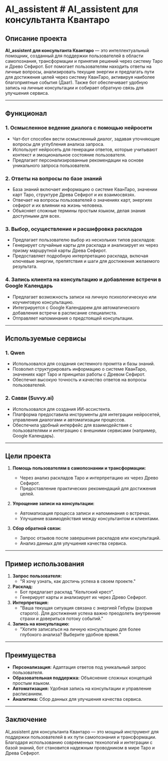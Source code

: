 # AI_assistent # AI_assistent для консультанта Квантаро

## Описание проекта
**AI_assistent для консультанта Квантаро** — это интеллектуальный помощник, созданный для поддержки пользователей в области самопознания, трансформации и принятия решений через систему Таро и Древо Сефирот. Бот помогает пользователям находить ответы на личные вопросы, анализировать текущие энергии и предлагать пути для достижения целей через систему КванТаро, активируя наиболее благоприятные события (Даат). Также бот обеспечивает удобную запись на личные консультации и собирает обратную связь для улучшения сервиса.

---

## Функционал

### 1. **Осмысленное ведение диалога с помощью нейросети**
- Чат-бот способен вести осмысленный диалог, задавая уточняющие вопросы для углубления анализа запроса.
- Использует нейросеть для генерации ответов, которые учитывают контекст и эмоциональное состояние пользователя.
- Предлагает персонализированные рекомендации на основе уникального запроса пользователя.

### 2. **Ответы на вопросы по базе знаний**
- База знаний включает информацию о системе КванТаро, значении карт Таро, структуре Древа Сефирот и их взаимосвязях.
- Отвечает на вопросы пользователей о значениях карт, энергиях сефирот и их влиянии на жизнь человека.
- Объясняет сложные термины простым языком, делая знания доступными для всех.

### 3. **Выбор, осуществление и расшифровка раскладов**
- Предлагает пользователю выбор из нескольких типов раскладов:
- Генерирует случайные карты для расклада и анализирует их через призму маршрутной карты Древа Сефирот.
- Предоставляет подробную интерпретацию расклада, включая ключевые энергии, препятствия и шаги для достижения желаемого результата.

### 4. **Запись клиента на консультацию и добавление встречи в Google Календарь**
- Предлагает возможность записи на личную психологическую или коучинговую консультацию.
- Интегрируется с Google Календарем для автоматического добавления встречи в расписание специалиста.
- Отправляет напоминания о предстоящей консультации.

---

## Используемые сервисы

### 1. **Qwen**
- Использовался для создания системного промпта и базы знаний.
- Позволил структурировать информацию о системе КванТаро, значениях карт Таро и принципах работы с Древом Сефирот.
- Обеспечил высокую точность и качество ответов на вопросы пользователей.

### 2. **Савви (Suvvy.ai)**
- Использовался для создания ИИ-ассистента.
- Платформа предоставила инструменты для интеграции нейросетей, управления диалогами и автоматизации процессов.
- Обеспечила удобный интерфейс для взаимодействия с пользователями и интеграцию с внешними сервисами (например, Google Календарь).

---

## Цели проекта
1. **Помощь пользователям в самопознании и трансформации:**
   - Через анализ раскладов Таро и интерпретацию их через Древо Сефирот.
   - Предоставление практических рекомендаций для достижения целей.

2. **Упрощение записи на консультации:**
   - Автоматизация процесса записи и напоминания о встречах.
   - Улучшение взаимодействия между консультантом и клиентами.

3. **Сбор обратной связи:**
   - Запрос отзывов после завершения раскладов или консультаций.
   - Анализ данных для улучшения качества сервиса.

---

## Пример использования
1. **Запрос пользователя:**
   - "Я хочу узнать, как достичь успеха в своем проекте."
2. **Расклад:**
   - Бот предлагает расклад "Кельтский крест".
   - Генерирует карты и анализирует их через Древо Сефирот.
3. **Интерпретация:**
   - "Ваша текущая ситуация связана с энергией Гебуры (разрыв старого). Для достижения успеха важно преодолеть внутренние страхи и довериться потоку событий."
4. **Запись на консультацию:**
   - "Хотите записаться на личную консультацию для более глубокого анализа? Выберите удобное время."

---

## Преимущества
- **Персонализация:** Адаптация ответов под уникальный запрос пользователя.
- **Образовательная поддержка:** Объяснение сложных концепций простым языком.
- **Автоматизация:** Удобная запись на консультации и управление расписанием.
- **Аналитика:** Сбор данных для улучшения качества сервиса.

---

## Заключение
AI_assistent для консультанта Квантаро — это мощный инструмент для поддержки пользователей в их пути самопознания и трансформации. Благодаря использованию современных технологий и интеграции с базой знаний, бот становится надежным проводником в мире Таро и Древа Сефирот.
